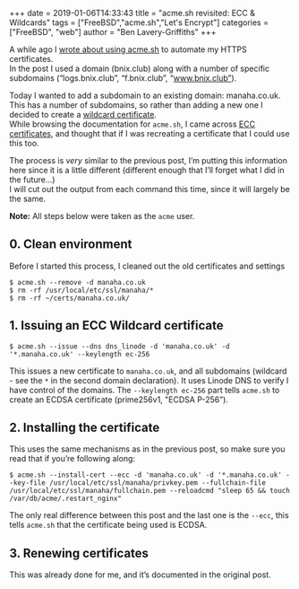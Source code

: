 +++
date = 2019-01-06T14:33:43
title = "acme.sh revisited: ECC & Wildcards"
tags = ["FreeBSD","acme.sh","Let's Encrypt"]
categories =  ["FreeBSD", "web"]
author = "Ben Lavery-Griffiths"
+++

A while ago I [wrote about using acme.sh](/2017/11/05/acme.sh-plus-linode-plus-dns-plus-freebsd/) to automate my HTTPS certificates.  
In the post I used a domain (bnix.club) along with a number of specific subdomains (“logs.bnix.club”, “f.bnix.club”, “www.bnix.club”).

Today I wanted to add a subdomain to an existing domain: manaha.co.uk.  
This has a number of subdomains, so rather than adding a new one I decided to create a [wildcard certificate](https://github.com/Neilpang/acme.sh#11-issue-wildcard-certificates).  
While browsing the documentation for `acme.sh`, I came across [ECC certificates](https://github.com/Neilpang/acme.sh#10-issue-ecc-certificates), and thought that if I was recreating a certificate that I could use this too.

The process is *very* similar to the previous post, I’m putting this information here since it is a little different (different enough that I’ll forget what I did in the future...)  
I will cut out the output from each command this time, since it will largely be the same.

**Note:** All steps below were taken as the `acme` user.

## 0. Clean environment

Before I started this process, I cleaned out the old certificates and settings

	$ acme.sh --remove -d manaha.co.uk
	$ rm -rf /usr/local/etc/ssl/manaha/*
	$ rm -rf ~/certs/manaha.co.uk/

## 1. Issuing an ECC Wildcard certificate

	$ acme.sh --issue --dns dns_linode -d 'manaha.co.uk' -d '*.manaha.co.uk' --keylength ec-256

This issues a new certificate to `manaha.co.uk`, and all subdomains (wildcard - see the `*` in the second domain declaration).  It uses Linode DNS to verify I have control of the domains.  The `--keylength ec-256` part tells `acme.sh` to create an ECDSA certificate (prime256v1, "ECDSA P-256”).

## 2. Installing the certificate 

This uses the same mechanisms as in the previous post, so make sure you read that if you’re following along:

	$ acme.sh --install-cert --ecc -d 'manaha.co.uk' -d '*.manaha.co.uk' --key-file /usr/local/etc/ssl/manaha/privkey.pem --fullchain-file /usr/local/etc/ssl/manaha/fullchain.pem --reloadcmd "sleep 65 && touch /var/db/acme/.restart_nginx"

The only real difference between this post and the last one is the `--ecc`, this tells `acme.sh` that the certificate being used is ECDSA.

## 3. Renewing certificates 

This was already done for me, and it’s documented in the original post.